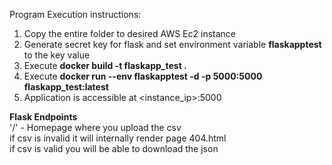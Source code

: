 Program Execution instructions:

1. Copy the entire folder to desired AWS Ec2 instance
2. Generate secret key for flask and set environment variable **flaskapptest** to the key value
3. Execute **docker build -t flaskapp_test .**
4. Execute **docker run --env flaskapptest -d -p 5000:5000 flaskapp_test:latest**
5. Application is accessible at <instance_ip>:5000  


<b>Flask Endpoints</b> <br/>
'/' - Homepage where you upload the csv <br/>
if csv is invalid it will internally render page 404.html <br/>
if csv is valid you will be able to download the json <br/>

